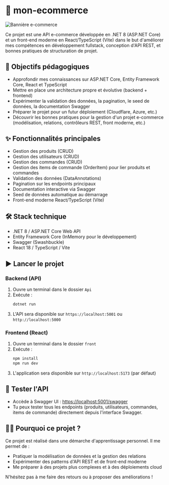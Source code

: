 # 🛒 mon-ecommerce

![Bannière e-commerce](https://www.mgsinfo.com/wp-content/uploads/2022/01/Bandeau-site-de-vente-en-ligne-e-commerce-1024x279.png)

Ce projet est une API e-commerce développée en .NET 8 (ASP.NET Core) et un front-end moderne en React/TypeScript (Vite) dans le but d'améliorer mes compétences en développement fullstack, conception d'API REST, et bonnes pratiques de structuration de projet.

## 🎯 Objectifs pédagogiques

- Approfondir mes connaissances sur ASP.NET Core, Entity Framework Core, React et TypeScript
- Mettre en place une architecture propre et évolutive (backend + frontend)
- Expérimenter la validation des données, la pagination, le seed de données, la documentation Swagger
- Préparer le projet pour un futur déploiement (Cloudflare, Azure, etc.)
- Découvrir les bonnes pratiques pour la gestion d'un projet e-commerce (modélisation, relations, contrôleurs REST, front moderne, etc.)

## ✨ Fonctionnalités principales

- Gestion des produits (CRUD)
- Gestion des utilisateurs (CRUD)
- Gestion des commandes (CRUD)
- Gestion des items de commande (OrderItem) pour lier produits et commandes
- Validation des données (DataAnnotations)
- Pagination sur les endpoints principaux
- Documentation interactive via Swagger
- Seed de données automatique au démarrage
- Front-end moderne React/TypeScript (Vite)

## 🛠️ Stack technique

- .NET 8 / ASP.NET Core Web API
- Entity Framework Core (InMemory pour le développement)
- Swagger (Swashbuckle)
- React 18 / TypeScript / Vite

## ▶️ Lancer le projet

### Backend (API)

1. Ouvre un terminal dans le dossier `Api`
2. Exécute :
   ```bash
   dotnet run
   ```
3. L'API sera disponible sur `https://localhost:5001` ou `http://localhost:5000`

### Frontend (React)

1. Ouvre un terminal dans le dossier `front`
2. Exécute :
   ```bash
   npm install
   npm run dev
   ```
3. L'application sera disponible sur `http://localhost:5173` (par défaut)

## 🧪 Tester l'API

- Accède à Swagger UI : [https://localhost:5001/swagger](https://localhost:5001/swagger)
- Tu peux tester tous les endpoints (produits, utilisateurs, commandes, items de commande) directement depuis l'interface Swagger.

## 🙋‍♂️ Pourquoi ce projet ?

Ce projet est réalisé dans une démarche d'apprentissage personnel. Il me permet de :
- Pratiquer la modélisation de données et la gestion des relations
- Expérimenter des patterns d'API REST et de front-end moderne
- Me préparer à des projets plus complexes et à des déploiements cloud

N'hésitez pas à me faire des retours ou à proposer des améliorations !
